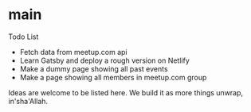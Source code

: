 # main
Todo List

- Fetch data from meetup.com api 
- Learn Gatsby and deploy a rough version on Netlify
- Make a dummy page showing all past events 
- Make a page showing all members in meetup.com group 

Ideas are welcome to be listed here. We build it as more things unwrap, in'sha'Allah.
